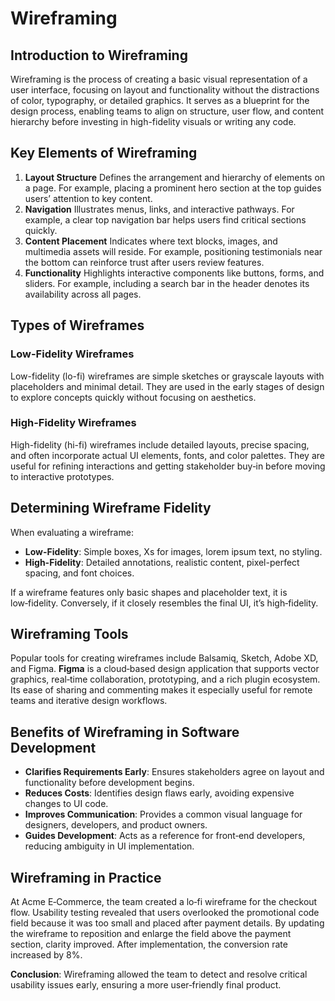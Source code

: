 # Wireframing

## Introduction to Wireframing

Wireframing is the process of creating a basic visual representation of a user interface, focusing on layout and functionality without the distractions of color, typography, or detailed graphics. It serves as a blueprint for the design process, enabling teams to align on structure, user flow, and content hierarchy before investing in high-fidelity visuals or writing any code.

## Key Elements of Wireframing

1. **Layout Structure**
   Defines the arrangement and hierarchy of elements on a page. For example, placing a prominent hero section at the top guides users’ attention to key content.
2. **Navigation**
   Illustrates menus, links, and interactive pathways. For example, a clear top navigation bar helps users find critical sections quickly.
3. **Content Placement**
   Indicates where text blocks, images, and multimedia assets will reside. For example, positioning testimonials near the bottom can reinforce trust after users review features.
4. **Functionality**
   Highlights interactive components like buttons, forms, and sliders. For example, including a search bar in the header denotes its availability across all pages.

## Types of Wireframes

### Low-Fidelity Wireframes

Low-fidelity (lo-fi) wireframes are simple sketches or grayscale layouts with placeholders and minimal detail. They are used in the early stages of design to explore concepts quickly without focusing on aesthetics.

### High-Fidelity Wireframes

High-fidelity (hi-fi) wireframes include detailed layouts, precise spacing, and often incorporate actual UI elements, fonts, and color palettes. They are useful for refining interactions and getting stakeholder buy‑in before moving to interactive prototypes.

## Determining Wireframe Fidelity

When evaluating a wireframe:

- **Low-Fidelity**: Simple boxes, Xs for images, lorem ipsum text, no styling.
- **High-Fidelity**: Detailed annotations, realistic content, pixel-perfect spacing, and font choices.

If a wireframe features only basic shapes and placeholder text, it is low‑fidelity. Conversely, if it closely resembles the final UI, it’s high‑fidelity.

## Wireframing Tools

Popular tools for creating wireframes include Balsamiq, Sketch, Adobe XD, and Figma.
**Figma** is a cloud‑based design application that supports vector graphics, real‑time collaboration, prototyping, and a rich plugin ecosystem. Its ease of sharing and commenting makes it especially useful for remote teams and iterative design workflows.

## Benefits of Wireframing in Software Development

- **Clarifies Requirements Early**: Ensures stakeholders agree on layout and functionality before development begins.
- **Reduces Costs**: Identifies design flaws early, avoiding expensive changes to UI code.
- **Improves Communication**: Provides a common visual language for designers, developers, and product owners.
- **Guides Development**: Acts as a reference for front‑end developers, reducing ambiguity in UI implementation.

## Wireframing in Practice

At Acme E‑Commerce, the team created a lo‑fi wireframe for the checkout flow. Usability testing revealed that users overlooked the promotional code field because it was too small and placed after payment details. By updating the wireframe to reposition and enlarge the field above the payment section, clarity improved. After implementation, the conversion rate increased by 8%.

**Conclusion**: Wireframing allowed the team to detect and resolve critical usability issues early, ensuring a more user‑friendly final product.
